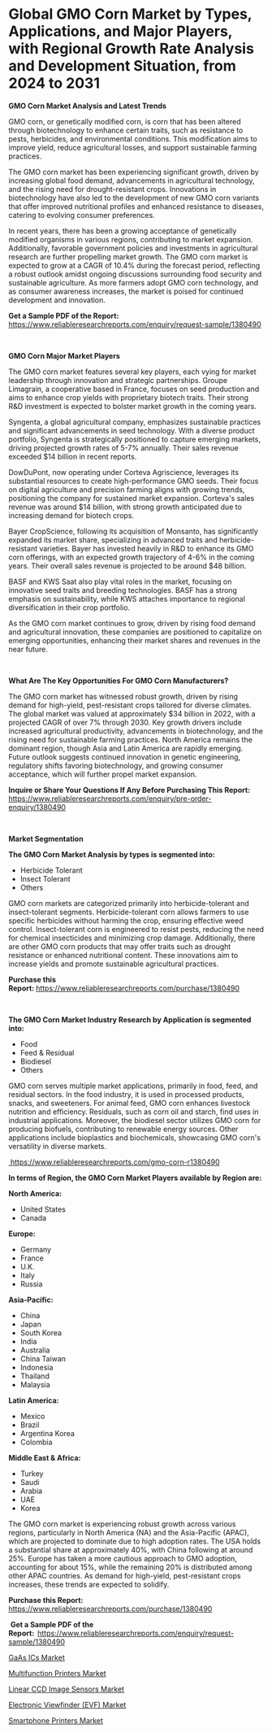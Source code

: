 <p><h1>Global GMO Corn Market by Types, Applications, and Major Players, with Regional Growth Rate Analysis and Development Situation, from 2024 to 2031</h1></p><p><strong>GMO Corn Market Analysis and Latest Trends</strong></p>
<p><p>GMO corn, or genetically modified corn, is corn that has been altered through biotechnology to enhance certain traits, such as resistance to pests, herbicides, and environmental conditions. This modification aims to improve yield, reduce agricultural losses, and support sustainable farming practices.</p><p>The GMO corn market has been experiencing significant growth, driven by increasing global food demand, advancements in agricultural technology, and the rising need for drought-resistant crops. Innovations in biotechnology have also led to the development of new GMO corn variants that offer improved nutritional profiles and enhanced resistance to diseases, catering to evolving consumer preferences.</p><p>In recent years, there has been a growing acceptance of genetically modified organisms in various regions, contributing to market expansion. Additionally, favorable government policies and investments in agricultural research are further propelling market growth. The GMO corn market is expected to grow at a CAGR of 10.4% during the forecast period, reflecting a robust outlook amidst ongoing discussions surrounding food security and sustainable agriculture. As more farmers adopt GMO corn technology, and as consumer awareness increases, the market is poised for continued development and innovation.</p></p>
<p><strong>Get a Sample PDF of the Report:&nbsp;</strong> <a href="https://www.reliableresearchreports.com/enquiry/request-sample/1380490?utm_campaign=1734&utm_medium=2&utm_source=Github&utm_content=ia&utm_term=01112024&utm_id=gmo-corn">https://www.reliableresearchreports.com/enquiry/request-sample/1380490</a></p>
<p>&nbsp;</p>
<p><strong>GMO Corn Major Market Players</strong></p>
<p><p>The GMO corn market features several key players, each vying for market leadership through innovation and strategic partnerships. Groupe Limagrain, a cooperative based in France, focuses on seed production and aims to enhance crop yields with proprietary biotech traits. Their strong R&D investment is expected to bolster market growth in the coming years.</p><p>Syngenta, a global agricultural company, emphasizes sustainable practices and significant advancements in seed technology. With a diverse product portfolio, Syngenta is strategically positioned to capture emerging markets, driving projected growth rates of 5-7% annually. Their sales revenue exceeded $14 billion in recent reports.</p><p>DowDuPont, now operating under Corteva Agriscience, leverages its substantial resources to create high-performance GMO seeds. Their focus on digital agriculture and precision farming aligns with growing trends, positioning the company for sustained market expansion. Corteva's sales revenue was around $14 billion, with strong growth anticipated due to increasing demand for biotech crops.</p><p>Bayer CropScience, following its acquisition of Monsanto, has significantly expanded its market share, specializing in advanced traits and herbicide-resistant varieties. Bayer has invested heavily in R&D to enhance its GMO corn offerings, with an expected growth trajectory of 4-6% in the coming years. Their overall sales revenue is projected to be around $48 billion.</p><p>BASF and KWS Saat also play vital roles in the market, focusing on innovative seed traits and breeding technologies. BASF has a strong emphasis on sustainability, while KWS attaches importance to regional diversification in their crop portfolio.</p><p>As the GMO corn market continues to grow, driven by rising food demand and agricultural innovation, these companies are positioned to capitalize on emerging opportunities, enhancing their market shares and revenues in the near future.</p></p>
<p>&nbsp;</p>
<p><strong>What Are The Key Opportunities For GMO Corn Manufacturers?</strong></p>
<p><p>The GMO corn market has witnessed robust growth, driven by rising demand for high-yield, pest-resistant crops tailored for diverse climates. The global market was valued at approximately $34 billion in 2022, with a projected CAGR of over 7% through 2030. Key growth drivers include increased agricultural productivity, advancements in biotechnology, and the rising need for sustainable farming practices. North America remains the dominant region, though Asia and Latin America are rapidly emerging. Future outlook suggests continued innovation in genetic engineering, regulatory shifts favoring biotechnology, and growing consumer acceptance, which will further propel market expansion.</p></p>
<p><strong>Inquire or Share Your Questions If Any Before Purchasing This Report:</strong> <a href="https://www.reliableresearchreports.com/enquiry/pre-order-enquiry/1380490?utm_campaign=1734&utm_medium=2&utm_source=Github&utm_content=ia&utm_term=01112024&utm_id=gmo-corn">https://www.reliableresearchreports.com/enquiry/pre-order-enquiry/1380490</a></p>
<p>&nbsp;</p>
<p><strong>Market Segmentation</strong></p>
<p><strong>The GMO Corn Market Analysis by types is segmented into:</strong></p>
<p><ul><li>Herbicide Tolerant</li><li>Insect Tolerant</li><li>Others</li></ul></p>
<p><p>GMO corn markets are categorized primarily into herbicide-tolerant and insect-tolerant segments. Herbicide-tolerant corn allows farmers to use specific herbicides without harming the crop, ensuring effective weed control. Insect-tolerant corn is engineered to resist pests, reducing the need for chemical insecticides and minimizing crop damage. Additionally, there are other GMO corn products that may offer traits such as drought resistance or enhanced nutritional content. These innovations aim to increase yields and promote sustainable agricultural practices.</p></p>
<p><strong>Purchase this Report:&nbsp;</strong><a href="https://www.reliableresearchreports.com/purchase/1380490?utm_campaign=1734&utm_medium=2&utm_source=Github&utm_content=ia&utm_term=01112024&utm_id=gmo-corn">https://www.reliableresearchreports.com/purchase/1380490</a></p>
<p>&nbsp;</p>
<p><strong>The GMO Corn Market Industry Research by Application is segmented into:</strong></p>
<p><ul><li>Food</li><li>Feed & Residual</li><li>Biodiesel</li><li>Others</li></ul></p>
<p><p>GMO corn serves multiple market applications, primarily in food, feed, and residual sectors. In the food industry, it is used in processed products, snacks, and sweeteners. For animal feed, GMO corn enhances livestock nutrition and efficiency. Residuals, such as corn oil and starch, find uses in industrial applications. Moreover, the biodiesel sector utilizes GMO corn for producing biofuels, contributing to renewable energy sources. Other applications include bioplastics and biochemicals, showcasing GMO corn's versatility in diverse markets.</p></p>
<p><a href="https://www.reliableresearchreports.com/gmo-corn-r1380490?utm_campaign=1734&utm_medium=2&utm_source=Github&utm_content=ia&utm_term=01112024&utm_id=gmo-corn">&nbsp;https://www.reliableresearchreports.com/gmo-corn-r1380490</a></p>
<p><strong>In terms of Region, the GMO Corn Market Players available by Region are:</strong></p>
<p>
    <p> <strong> North America: </strong>
        <ul>
            <li>United States</li>
            <li>Canada</li>
        </ul>
        </p> 
    <p> <strong> Europe: </strong>
        <ul>
            <li>Germany</li>
            <li>France</li>
            <li>U.K.</li>
            <li>Italy</li>
            <li>Russia</li>
        </ul>
        </p> 
    <p> <strong> Asia-Pacific: </strong>
        <ul>
            <li>China</li>
            <li>Japan</li>
            <li>South Korea</li>
            <li>India</li>
            <li>Australia</li>
            <li>China Taiwan</li>
            <li>Indonesia</li>
            <li>Thailand</li>
            <li>Malaysia</li>
        </ul>
        </p> 
    <p> <strong> Latin America: </strong>
        <ul>
            <li>Mexico</li>
            <li>Brazil</li>
            <li>Argentina Korea</li>
            <li>Colombia</li>
        </ul>
        </p> 
    <p> <strong> Middle East & Africa: </strong>
        <ul>
            <li>Turkey</li>
            <li>Saudi</li>
            <li>Arabia</li>
            <li>UAE</li>
            <li>Korea</li>
        </ul>
    </p>
    </p>
<p><p>The GMO corn market is experiencing robust growth across various regions, particularly in North America (NA) and the Asia-Pacific (APAC), which are projected to dominate due to high adoption rates. The USA holds a substantial share at approximately 40%, with China following at around 25%. Europe has taken a more cautious approach to GMO adoption, accounting for about 15%, while the remaining 20% is distributed among other APAC countries. As demand for high-yield, pest-resistant crops increases, these trends are expected to solidify.</p></p>
<p><strong>Purchase this Report: </strong><a href="https://www.reliableresearchreports.com/purchase/1380490?utm_campaign=1734&utm_medium=2&utm_source=Github&utm_content=ia&utm_term=01112024&utm_id=gmo-corn">https://www.reliableresearchreports.com/purchase/1380490</a></p>
<p>&nbsp;<strong>Get a Sample PDF of the Report:&nbsp;&nbsp;</strong><a href="https://www.reliableresearchreports.com/enquiry/request-sample/1380490?utm_campaign=1734&utm_medium=2&utm_source=Github&utm_content=ia&utm_term=01112024&utm_id=gmo-corn">https://www.reliableresearchreports.com/enquiry/request-sample/1380490</a></p>
<p><strong></strong></p>
<p><p><a href="https://www.linkedin.com/pulse/gaas-ics-market-regional-outlook-competition-2024-2031-marketalyst-sznie?utm_campaign=1734&utm_medium=2&utm_source=Github&utm_content=ia&utm_term=01112024&utm_id=gmo-corn">GaAs ICs Market</a></p><p><a href="https://www.linkedin.com/pulse/future-innovation-global-multifunction-printers-market-growth-ucbee?utm_campaign=1734&utm_medium=2&utm_source=Github&utm_content=ia&utm_term=01112024&utm_id=gmo-corn">Multifunction Printers Market</a></p><p><a href="https://www.linkedin.com/pulse/global-linear-ccd-image-sensors-market-trends-analysis-future-aqsze?utm_campaign=1734&utm_medium=2&utm_source=Github&utm_content=ia&utm_term=01112024&utm_id=gmo-corn">Linear CCD Image Sensors Market</a></p><p><a href="https://www.linkedin.com/pulse/electronic-viewfinder-evf-market-dynamics-application-types-iz2ge?utm_campaign=1734&utm_medium=2&utm_source=Github&utm_content=ia&utm_term=01112024&utm_id=gmo-corn">Electronic Viewfinder (EVF) Market</a></p><p><a href="https://www.linkedin.com/pulse/smartphone-printers-market-share-analysis-growth-trends-wrdse?utm_campaign=1734&utm_medium=2&utm_source=Github&utm_content=ia&utm_term=01112024&utm_id=gmo-corn">Smartphone Printers Market</a></p></p>